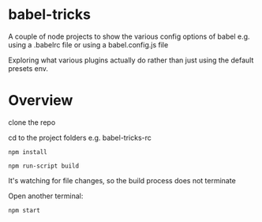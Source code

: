 # babel-tricks
A couple of node projects to show the various config options of babel e.g. using a .babelrc file or using a babel.config.js file

Exploring what various plugins actually do rather than just using the default presets env.

# Overview

clone the repo

cd to the project folders e.g. babel-tricks-rc

```npm install```

```npm run-script build```

It's watching for file changes, so the build process does not terminate

Open another terminal:

```npm start```